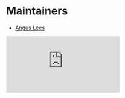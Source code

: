 # Maintainers

* [Angus Lees](https://github.com/anguslees)


[![Analytics](https://github.com/LinshanYu/legacy-cloud-providers/blob/master/openstack/MAINTAINERS.md)]()
